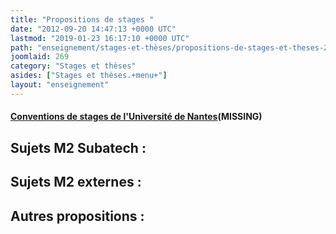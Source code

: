 ```yaml
---
title: "Propositions de stages "
date: "2012-09-20 14:47:13 +0000 UTC"
lastmod: "2019-01-23 16:17:10 +0000 UTC"
path: "enseignement/stages-et-thèses/propositions-de-stages-et-theses-2012-2013.md"
joomlaid: 269
category: "Stages et thèses"
asides: ["Stages et thèses.+menu+"]
layout: "enseignement"
---
```

#### [Conventions de stages de l'Université de Nantes](http://www.sciences-techniques.univ-nantes.fr/26474633/0/fiche___pagelibre/&RH=1308826588953%!)(MISSING)

Sujets M2 Subatech :
--------------------

Sujets M2 externes :
--------------------

Autres propositions :
---------------------
